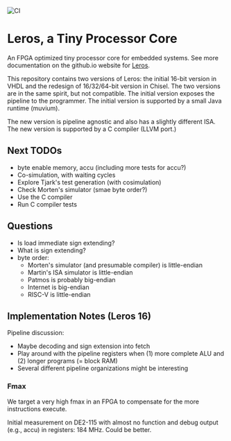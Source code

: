 
![CI](https://github.com/leros-dev/leros/actions/workflows/scala.yml/badge.svg)

# Leros, a Tiny Processor Core

An FPGA optimized tiny processor core for embedded systems.
See more documentation on the github.io website for [Leros](https://leros-dev.github.io/).

This repository contains two versions of Leros: the initial 16-bit version in VHDL and
the redesign of 16/32/64-bit version in Chisel. The two versions are in the same spirit,
but not compatible. The initial version exposes the pipeline to the programmer.
The initial version is supported by a small Java runtime (muvium).

The new version is pipeline agnostic and also has a slightly different ISA. The new
version is supported by a C compiler (LLVM port.)

## Next TODOs

 * byte enable memory, accu (including more tests for accu?)
 * Co-simulation, with waiting cycles
 * Explore Tjark's test generation (with cosimulation)
 * Check Morten's simulator (smae byte order?)
 * Use the C compiler
 * Run C compiler tests

## Questions

 * Is load immediate sign extending?
 * What is sign extending?
 * byte order:
   * Morten's simulator (and presumable compiler) is little-endian
   * Martin's ISA simulator is little-endian
   * Patmos is probably big-endian
   * Internet is big-endian
   * RISC-V is little-endian

## Implementation Notes (Leros 16)

Pipeline discussion:

 * Maybe decoding and sign extension into fetch
 * Play around with the pipeline registers when (1) more complete ALU and (2) longer programs (= block RAM)
 * Several different pipeline organizations might be interesting
 
### Fmax

We target a very high fmax in an FPGA to compensate for the more instructions
execute.

Initial measurement on DE2-115 with almost no function and debug output (e.g., accu)
in registers: 184 MHz. Could be better.
